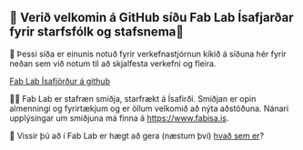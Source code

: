 ## 👋 Verið velkomin á GitHub síðu Fab Lab Ísafjarðar fyrir starfsfólk og stafsnema👋

🌈 Þessi síða er einunis notuð fyrir verkefnastjórnun kíkið á síðuna hér fyrir neðan sem við notum til að skjalfesta verkefni og fleira.

[Fab Lab Ísafjörður á github](https://github.com/FabLabIsafjordur)

🙋‍♀️ Fab Lab er stafræn smiðja, starfrækt á Ísafirði. Smiðjan er opin almenningi og fyrirtækjum og er öllum velkomið að nýta aðstöðuna. Nánari upplýsingar um smiðjuna má finna á https://www.fabisa.is. 

🍿 Vissir þú að í Fab Lab er hægt að gera (næstum því) [hvað sem er](https://www.ted.com/talks/neil_gershenfeld_unleash_your_creativity_in_a_fab_lab?language=en)?
